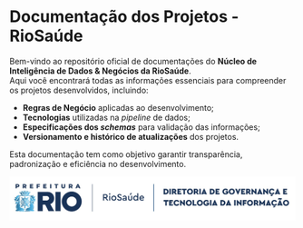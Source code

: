 # Documentação dos Projetos - RioSaúde
Bem-vindo ao repositório oficial de documentações do **Núcleo de Inteligência de Dados & Negócios da RioSaúde**.  
Aqui você encontrará todas as informações essenciais para compreender os projetos desenvolvidos, incluindo:

* **Regras de Negócio** aplicadas ao desenvolvimento;
* **Tecnologias** utilizadas na *pipeline* de dados;
* **Especificações dos *schemas*** para validação das informações;
* **Versionamento e histórico de atualizações** dos projetos.  

Esta documentação tem como objetivo garantir transparência, padronização e eficiência no desenvolvimento.


![logo](src/logo-riosaude-dgov.jpeg)
